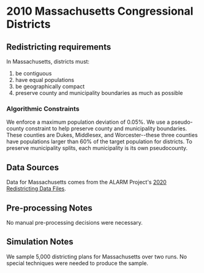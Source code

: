 # 2010 Massachusetts Congressional Districts

## Redistricting requirements
In Massachusetts, districts must:

1. be contiguous
2. have equal populations
3. be geographically compact
4. preserve county and municipality boundaries as much as possible


### Algorithmic Constraints
We enforce a maximum population deviation of 0.05%. 
We use a pseudo-county constraint to help preserve county and municipality boundaries.
These counties are Dukes, Middlesex, and Worcester--these three counties have populations larger than 60% of the target population for districts. To preserve municipality splits, each municipality is its own pseudocounty.

## Data Sources
Data for Massachusetts comes from the ALARM Project's [2020 Redistricting Data Files](https://alarm-redist.github.io/posts/2021-08-10-census-2020/).

## Pre-processing Notes
No manual pre-processing decisions were necessary.

## Simulation Notes
We sample 5,000 districting plans for Massachusetts over two runs.
No special techniques were needed to produce the sample.
